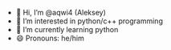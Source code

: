 - 👋 Hi, I’m @aqwi4 (Aleksey)
- 👀 I’m interested in python/c++ programming
- 🌱 I’m currently learning python
- 😄 Pronouns: he/him

<!---
aqwi4/aqwi4 is a ✨ special ✨ repository because its `README.md` (this file) appears on your GitHub profile.
You can click the Preview link to take a look at your changes.
--->
